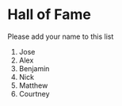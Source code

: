 # Hall of Fame
Please add your name to this list

1. Jose
2. Alex
3. Benjamin
4. Nick
5. Matthew
6. Courtney

